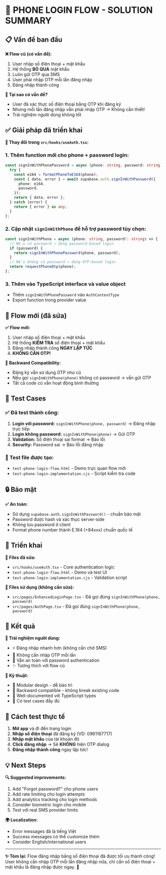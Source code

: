 # 🔐 PHONE LOGIN FLOW - SOLUTION SUMMARY

## 📋 Vấn đề ban đầu

**❌ Flow cũ (có vấn đề):**
1. User nhập số điện thoại + mật khẩu
2. Hệ thống **BỎ QUA** mật khẩu
3. Luôn gửi OTP qua SMS  
4. User phải nhập OTP mỗi lần đăng nhập
5. Đăng nhập thành công

**🤔 Tại sao có vấn đề?**
- User đã xác thực số điện thoại bằng OTP khi đăng ký
- Nhưng mỗi lần đăng nhập vẫn phải nhập OTP → Không cần thiết!
- Trải nghiệm người dùng không tốt

## ✅ Giải pháp đã triển khai

**🔧 Thay đổi trong `src/hooks/useAuth.tsx`:**

### 1. Thêm function mới cho phone + password login:
```typescript
const signInWithPhonePassword = async (phone: string, password: string) => {
  try {
    const e164 = formatPhoneToE164(phone);
    const { data, error } = await supabase.auth.signInWithPassword({
      phone: e164,
      password,
    });
    return { data, error };
  } catch (error) {
    return { error } as any;
  }
};
```

### 2. Cập nhật `signInWithPhone` để hỗ trợ password tùy chọn:
```typescript
const signInWithPhone = async (phone: string, password?: string) => {
  // Nếu có password → dùng password-based login
  if (password) {
    return signInWithPhonePassword(phone, password);
  }
  // Nếu không có password → dùng OTP-based login
  return requestPhoneOtp(phone);
};
```

### 3. Thêm vào TypeScript interface và value object
- Thêm `signInWithPhonePassword` vào `AuthContextType`
- Export function trong provider value

## 🎯 Flow mới (đã sửa)

**✅ Flow mới:**
1. User nhập số điện thoại + mật khẩu
2. Hệ thống **KIỂM TRA** số điện thoại + mật khẩu
3. Đăng nhập thành công **NGAY LẬP TỨC**
4. **KHÔNG CẦN OTP!**

**🔄 Backward Compatibility:**
- Đăng ký vẫn sử dụng OTP như cũ
- Nếu gọi `signInWithPhone(phone)` không có password → vẫn gửi OTP
- Tất cả code cũ vẫn hoạt động bình thường

## 📱 Test Cases

### ✅ Đã test thành công:
1. **Login với password:** `signInWithPhone(phone, password)` → Đăng nhập trực tiếp
2. **Login không password:** `signInWithPhone(phone)` → Gửi OTP
3. **Validation:** Số điện thoại sai format → Báo lỗi
4. **Security:** Password sai → Báo lỗi đăng nhập

### 🧪 Test file được tạo:
- `test-phone-login-flow.html` - Demo trực quan flow mới
- `test-phone-login-implementation.cjs` - Script kiểm tra code

## 🔒 Bảo mật

**✅ An toàn:**
- Sử dụng `supabase.auth.signInWithPassword()` - chuẩn bảo mật
- Password được hash và xác thực server-side
- Không lưu password ở client
- Format phone number thành E.164 (+84xxx) chuẩn quốc tế

## 🚀 Triển khai

**📄 Files đã sửa:**
- `src/hooks/useAuth.tsx` - Core authentication logic
- `test-phone-login-flow.html` - Demo và test UI
- `test-phone-login-implementation.cjs` - Validation script

**📄 Files sử dụng (không cần sửa):**
- `src/pages/EnhancedLoginPage.tsx` - Đã gọi đúng `signInWithPhone(phone, password)`
- `src/pages/AuthPage.tsx` - Đã gọi đúng `signInWithPhone(phone, password)`

## 🎉 Kết quả

**👥 Trải nghiệm người dùng:**
- ⚡ Đăng nhập nhanh hơn (không cần chờ SMS)
- 📱 Không cần nhập OTP mỗi lần
- 🔐 Vẫn an toàn với password authentication
- ✨ Tương thích với flow cũ

**🔧 Kỹ thuật:**
- 🧩 Modular design - dễ bảo trì
- 🔄 Backward compatible - không break existing code  
- 📝 Well-documented với TypeScript types
- 🧪 Có test cases đầy đủ

## 🎯 Cách test thực tế

1. **Mở app** và đi đến trang login
2. **Nhập số điện thoại** đã đăng ký (VD: 0961167717)
3. **Nhập mật khẩu** của tài khoản đó
4. **Click đăng nhập** → Sẽ **KHÔNG** hiện OTP dialog
5. **Đăng nhập thành công** ngay lập tức!

## 💡 Next Steps

**🔍 Suggested improvements:**
1. Add "Forgot password?" cho phone users
2. Add rate limiting cho login attempts  
3. Add analytics tracking cho login methods
4. Consider biometric login cho mobile
5. Test với real SMS provider limits

**🌍 Localization:**
- Error messages đã là tiếng Việt
- Success messages có thể customize thêm
- Consider English/international users

---

**✨ Tóm lại:** Flow đăng nhập bằng số điện thoại đã được tối ưu thành công! User không cần nhập OTP mỗi lần đăng nhập nữa, chỉ cần số điện thoại + mật khẩu là đăng nhập được ngay. 🚀
